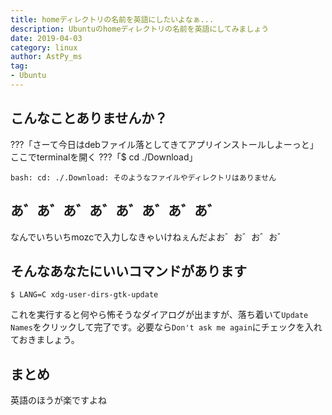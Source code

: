 ```yaml
---
title: homeディレクトリの名前を英語にしたいよなぁ...
description: Ubuntuのhomeディレクトリの名前を英語にしてみましょう
date: 2019-04-03
category: linux
author: AstPy_ms
tag:
- Ubuntu
---
```


## こんなことありませんか？
???「さーて今日はdebファイル落としてきてアプリインストールしよーっと」
ここでterminalを開く
???「$ cd ./Download」

```terminal
bash: cd: ./.Download: そのようなファイルやディレクトリはありません
```


## あ゛あ゛あ゛あ゛あ゛あ゛あ゛あ゛
なんでいちいちmozcで入力しなきゃいけねぇんだよお゛お゛お゛お゛

## そんなあなたにいいコマンドがあります

```terminal
$ LANG=C xdg-user-dirs-gtk-update
```

これを実行すると何やら怖そうなダイアログが出ますが、落ち着いて`Update Names`をクリックして完了です。必要なら`Don't ask me again`にチェックを入れておきましょう。

## まとめ
英語のほうが楽ですよね
